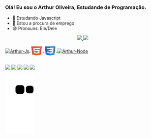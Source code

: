 ### Olá! Eu sou o Arthur Oliveira, Estudande de Programação.

- 🌱 Estudando Javascript
- 🤔 Estou a procura de emprego
- 😄 Pronouns: Ele/Dele

<div align="center">
  <a href="https://github.com/arthurdso">
  <img height="180em" src="https://github-readme-stats.vercel.app/api?username=Arthurdso&show_icons=true&theme=dark&include_all_commits=true&count_private=true"/>
  <img height="180em" src="https://github-readme-stats.vercel.app/api/top-langs/?username=Arthurdso&layout=compact&langs_count=7&theme=dark"/>
</div>
  
  <div style="display: inline_block"><br>
  <img align="center" alt="Arthur-Js" height="30" width="40" src="https://cdn.jsdelivr.net/gh/devicons/devicon/icons/javascript/javascript-original.svg" />
  <img align="center" alt="Arthur-HTML" height="30" width="40" src="https://raw.githubusercontent.com/devicons/devicon/master/icons/html5/html5-original.svg">
  <img align="center" alt="Arthur-CSS" height="30" width="40" src="https://raw.githubusercontent.com/devicons/devicon/master/icons/css3/css3-original.svg">
  <img align="center" alt="Arthur-Node" height="30" width="40" src="https://cdn.jsdelivr.net/gh/devicons/devicon/icons/nodejs/nodejs-plain.svg" />
</div>
  
  
  ##
  
  <div> 
    <a href="https://www.facebook.com/arthur.dso" target="_blank"><img src="https://img.shields.io/badge/Facebook-1877F2?style=for-the-badge&logo=facebook&logoColor=white" target="_blank"></a>
  <a href="https://instagram.com/Arthurdso" target="_blank"><img src="https://img.shields.io/badge/-Instagram-%23E4405F?style=for-the-badge&logo=instagram&logoColor=white" target="_blank"></a>
    <a href="https://api.whatsapp.com/send?phone=+5511986586458&text=Ol%C3%A1,%20tudo%20bem%20?" target="_blank"><img src="https://img.shields.io/badge/WhatsApp-25D366?style=for-the-badge&logo=whatsapp&logoColor=white" target="_blank"></a>
  <a href = "mailto:arthurdso96@gmail.com"><img src="https://img.shields.io/badge/-Gmail-%23333?style=for-the-badge&logo=gmail&logoColor=white" target="_blank"></a>
  <a href="https://www.linkedin.com/in/Arthurdso" target="_blank"><img src="https://img.shields.io/badge/-LinkedIn-%230077B5?style=for-the-badge&logo=linkedin&logoColor=white" target="_blank"></a> 
 
  ![Snake animation](https://github.com/Arthurdso/Arthurdso/blob/output/github-contribution-grid-snake.svg)
 
</div>

